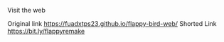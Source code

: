 Visit the web

Original link https://fuadxtps23.github.io/flappy-bird-web/
Shorted Link https://bit.ly/flappyremake
